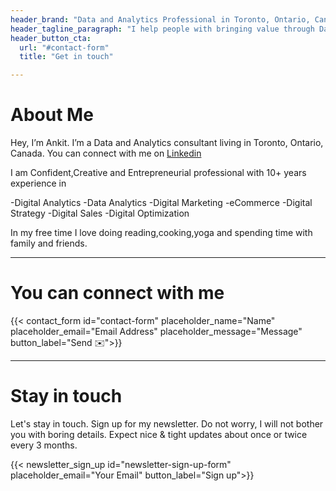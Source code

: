```yaml
---
header_brand: "Data and Analytics Professional in Toronto, Ontario, Canada"
header_tagline_paragraph: "I help people with bringing value through Data and Analytics and specialize in deriving insights through story and visualizations and communicating those insights which help them in growing their business, decrease costs and improve revenue  #Analytics #Data Analytics #Datascience #Digital Analytics #Dataviz"
header_button_cta:
  url: "#contact-form"
  title: "Get in touch"

---
```


# About Me

Hey, I’m Ankit. I’m a Data and Analytics consultant living in Toronto, Ontario, Canada. You can connect with me on [Linkedin](https://ca.linkedin.com/in/ankit-nagarsheth-4911622)

I am Confident,Creative and Entrepreneurial professional with 10+ years experience in

-Digital Analytics
-Data Analytics
-Digital Marketing
-eCommerce
-Digital Strategy
-Digital Sales
-Digital Optimization

In my free time I love doing reading,cooking,yoga and spending time with family and friends.

---
# You can connect with me

{{< contact_form id="contact-form" placeholder_name="Name" placeholder_email="Email Address" placeholder_message="Message" button_label="Send ✉️">}}

---

# Stay in touch

Let's stay in touch. Sign up for my newsletter. Do not worry, I will not bother you with boring details. Expect nice & tight updates about once or twice every 3 months.

{{< newsletter_sign_up id="newsletter-sign-up-form" placeholder_email="Your Email" button_label="Sign up">}}
